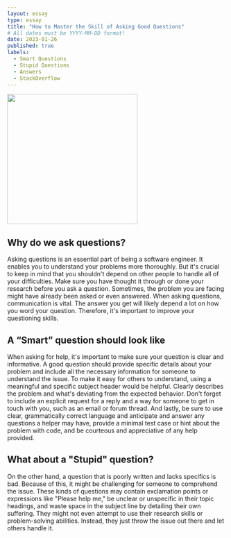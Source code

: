 ```yaml
---
layout: essay
type: essay
title: "How to Master the Skill of Asking Good Questions"
# All dates must be YYYY-MM-DD format!
date: 2023-01-26
published: true
labels:
  - Smart Questions
  - Stupid Questions
  - Answers
  - StackOverflow
---
```


<img width="300px" class="rounded float-start pe-4" src="../img/.png">

## Why do we ask questions?
Asking questions is an essential part of being a software engineer. It enables you to understand your problems more thoroughly. But it's crucial to keep in mind that you shouldn't depend on other people to handle all of your difficulties. Make sure you have thought it through or done your research before you ask a question. Sometimes, the problem you are facing might have already been asked or even answered. When asking questions, communication is vital. The answer you get will likely depend a lot on how you word your question. Therefore, it's important to improve your questioning skills.


## A “Smart” question should look like 
When asking for help, it's important to make sure your question is clear and informative. A good question should provide specific details about your problem and include all the necessary information for someone to understand the issue. To make it easy for others to understand, using a meaningful and specific subject header would be helpful. Clearly describes the problem and what's deviating from the expected behavior. Don't forget to include an explicit request for a reply and a way for someone to get in touch with you, such as an email or forum thread. And lastly, be sure to use clear, grammatically correct language and anticipate and answer any questions a helper may have, provide a minimal test case or hint about the problem with code, and be courteous and appreciative of any help provided.


## What about a "Stupid" question?
On the other hand, a question that is poorly written and lacks specifics is bad. Because of this, it might be challenging for someone to comprehend the issue. These kinds of questions may contain exclamation points or expressions like "Please help me," be unclear or unspecific in their topic headings, and waste space in the subject line by detailing their own suffering. They might not even attempt to use their research skills or problem-solving abilities. Instead, they just throw the issue out there and let others handle it.



